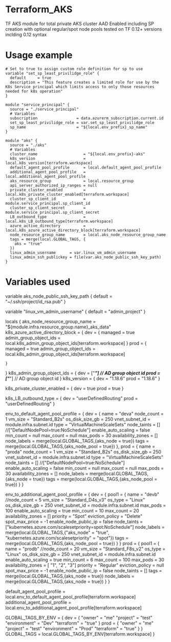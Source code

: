 # Terraform_AKS
TF AKS module for total private AKS cluster AAD Enabled including SP creation with optional regular/spot node pools
tested on TF 0.12+ versions inclding 0.12 syntax

# Usage example

    # Set to true to assign custom role definition for sp to use
    variable "set_sp_least_privilidge_role" {
      default     = true
      description = "This feature creates a limited role for use by the K8s Service principal which limits access to only those resources needed for k8s operation"
    }

    module "service_principal" {
      source = "./service_principal"
      # Variables
      subscription                 = data.azurerm_subscription.current.id
      set_sp_least_privilidge_role = var.set_sp_least_privilidge_role
      sp_name                      = "${local.env_prefix}_sp_name"
    }

    module "aks" {
      source = "./aks"
      # Variables
      cluster_name                    = "${local.env_prefix}-aks"
      k8s_version                     = local.k8s_version[terraform.workspace]
      default_agent_pool_profile      = local.default_agent_pool_profile
      additional_agent_pool_profile   = local.additional_agent_pool_profile
      aks_resource_group              = local.resource_group
      api_server_authorized_ip_ranges = null
      private_cluster_enabled         = local.k8s_private_cluster_enabled[terraform.workspace]
      cluster_sp_client_id            = module.service_principal.sp_client_id
      cluster_sp_client_secret        = module.service_principal.sp_client_secret
      LB_outbound_type                = local.k8s_LB_outbound_type[terraform.workspace]
      azure_active_directory          = local.k8s_azure_active_directory_block[terraform.workspace]
      node_resource_group_name        = local.aks_node_resource_group_name
      tags = merge(local.GLOBAL_TAGS, {
        aks = "true"
      })
      linux_admin_username      = var.linux_vm_admin_username
      linux_admin_ssh_publickey = file(var.aks_node_public_ssh_key_path)
    }

# Variables used


variable aks_node_public_ssh_key_path {
  default = "~/.ssh/project/id_rsa.pub"
}

variable "linux_vm_admin_username" {
  default = "admin_project"
}


locals {
  aks_node_resource_group_name = "${module.infra.resource_group.name}_aks_data"
  k8s_azure_active_directory_block = {
    dev = {
      managed = true
      admin_group_object_ids = local.k8s_admin_group_object_ids[terraform.workspace]
    }
    prod = {
      managed = true
      admin_group_object_ids = local.k8s_admin_group_object_ids[terraform.workspace]

    }
  }
  k8s_admin_group_object_ids = {
    dev = ["*************************************"] // AD group object id
    prod = ["*************************************"] // AD group object id
  }
  k8s_version = {
    dev  = "1.18.6"
    prod = "1.18.6"
  }

 k8s_private_cluster_enabled = {
    dev  = true
    prod = true
  }

  k8s_LB_outbound_type = {
    dev = "userDefinedRouting"
    prod = "userDefinedRouting"
  }

 env_to_default_agent_pool_profile = {
    dev = {
      name = "deva"
      node_count = 1
      vm_size = "Standard_B2s"
      os_disk_size_gb = 250
      vnet_subnet_id = module.infra.subnet.id
      type = "VirtualMachineScaleSets"
      node_taints = []
      //["DefaultNodePool=true:NoSchedule"]
      enable_auto_scaling = false
      min_count = null
      max_count = null
      max_pods = 30
      availability_zones = []
      node_labels = merge(local.GLOBAL_TAGS,{aks_node = true})
      tags = merge(local.GLOBAL_TAGS,{aks_node_pool = true})
    },
    prod = {
      name = "proda"
      node_count = 1
      vm_size = "Standard_B2s"
      os_disk_size_gb = 250
      vnet_subnet_id = module.infra.subnet.id
      type = "VirtualMachineScaleSets"
      node_taints = []
      //["DefaultNodePool=true:NoSchedule"]
      enable_auto_scaling = false
      min_count = null
      max_count = null
      max_pods = 30
      availability_zones = []
      node_labels = merge(local.GLOBAL_TAGS,{aks_node = true})
      tags = merge(local.GLOBAL_TAGS,{aks_node_pool = true})
    }
  }
  
  env_to_additional_agent_pool_profile = {
    dev = {
      pool1 = {
        name = "devb"
        //node_count      = 5
        vm_size = "Standard_D4s_v3"
        os_type = "Linux"
        os_disk_size_gb = 250
        vnet_subnet_id = module.infra.subnet.id
        max_pods = 100
        enable_auto_scaling = true
        min_count = 10
        max_count = 20
        availability_zones = []
        priority = "Spot"
        eviction_policy = "Delete"
        spot_max_price = -1
        enable_node_public_ip = false
        node_taints = ["kubernetes.azure.com/scalesetpriority=spot:NoSchedule"]
        node_labels = merge(local.GLOBAL_TAGS,{"aks_node" = "true", "kubernetes.azure.com/scalesetpriority" = "spot"})
        tags = merge(local.GLOBAL_TAGS,{aks_node_pool = true})
      }
    }
    prod = {
      pool1 = {
        name = "prodb"
        //node_count          = 20
        vm_size = "Standard_F8s_v2"
        os_type = "Linux"
        os_disk_size_gb = 250
        vnet_subnet_id = module.infra.subnet.id
        enable_auto_scaling = true
        min_count = 6
        max_count = 100
        max_pods = 30
        availability_zones = [
          "1",
          "2",
          "3"]
        priority = "Regular"
        eviction_policy = null
        spot_max_price = -1
        enable_node_public_ip = false
        node_taints = []
        tags = merge(local.GLOBAL_TAGS,{aks_node = true})
        node_labels = merge(local.GLOBAL_TAGS,{aks_node = true})
      }
    }
    

  default_agent_pool_profile = local.env_to_default_agent_pool_profile[terraform.workspace]
  additional_agent_pool_profile = local.env_to_additional_agent_pool_profile[terraform.workspace]

  GLOBAL_TAGS_BY_ENV = {
    dev = {
      "owner" = "me"
      "project" = "test"
      "environment" = "Dev"
      "terraform" = "true"
    }
    prod = {
      "owner" = "me"
      "project" = "test"
      "environment" = "Prod"
      "terraform" = "true"
    }
  }
  GLOBAL_TAGS = local.GLOBAL_TAGS_BY_ENV[terraform.workspace]
}
    

















